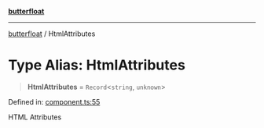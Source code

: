 [**butterfloat**](../index.md)

***

[butterfloat](../index.md) / HtmlAttributes

# Type Alias: HtmlAttributes

> **HtmlAttributes** = `Record`\<`string`, `unknown`\>

Defined in: [component.ts:55](https://github.com/WorldMaker/butterfloat/blob/df545ef96728808e6ed86d129bea41fdc458751b/component.ts#L55)

HTML Attributes
